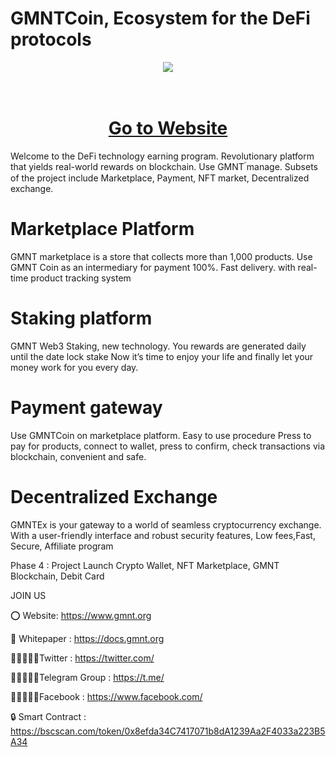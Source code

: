 # GMNTCoin, Ecosystem for the DeFi protocols
<div align="center"><img src="https://gmnt.org/wp-content/uploads/2024/02/cropped-231-1-removebg-preview.png" /><br />
</div>
<div align="center">
  <h1><br />
    <a href="https://www.gmnt.org/" target="_blank">Go to Website<br />
    </a></h1>
</div>
Welcome to the DeFi technology earning program. Revolutionary platform that yields real-world rewards on blockchain. Use GMNT  ์manage. Subsets of the project include Marketplace, Payment, NFT market, Decentralized exchange.

# Marketplace Platform
GMNT marketplace is a store that collects more than 1,000 products. Use GMNT Coin as an intermediary for payment 100%. Fast delivery. with real-time product tracking system

# Staking platform
GMNT Web3 Staking, new technology. You rewards are generated daily until the date lock stake Now it’s time to enjoy your life and finally let your money work for you every day.

# Payment gateway
Use GMNTCoin on marketplace platform. Easy to use procedure Press to pay for products, connect to wallet, press to confirm, check transactions via blockchain, convenient and safe.

# Decentralized Exchange
GMNTEx is your gateway to a world of seamless cryptocurrency exchange. With a user-friendly interface and robust security features, Low fees,Fast, Secure, Affiliate program

Phase 4 : Project Launch Crypto Wallet, NFT Marketplace, GMNT Blockchain, Debit Card

JOIN US

⭕ Website: https://www.gmnt.org

📄 Whitepaper : https://docs.gmnt.org

👨🏿‍🤝‍👨🏿Twitter : https://twitter.com/

👨🏿‍🤝‍👨🏿Telegram Group : https://t.me/

👨🏿‍🤝‍👨🏿Facebook : https://www.facebook.com/

🔒 Smart Contract : https://bscscan.com/token/0x8efda34C7417071b8dA1239Aa2F4033a223B5A34
